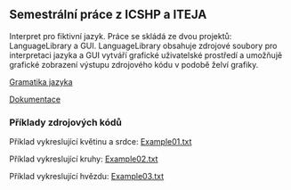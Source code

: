 ## Semestrální práce z ICSHP a ITEJA

Interpret pro fiktivní jazyk. Práce se skládá ze dvou projektů: LanguageLibrary a GUI.
LanguageLibrary obsahuje zdrojové soubory pro interpretaci jazyka a GUI vytváří grafické uživatelské prostředí
a umožňujě grafické zobrazení výstupu zdrojového kódu v podobě želví grafiky.

[Gramatika jazyka](ITEJA_ICSHP_Jačková_Nikola/Grammar/ITEJA_Grammar.txt)

[Dokumentace](ITEJA_ICSHP_Jačková_Nikola/Documentation/ITEJA_ICSHP_JačkováNikola.docx)

### Příklady zdrojových kódů
Příklad vykreslující květinu a srdce:
[Example01.txt](ITEJA_ICSHP_Jačková_Nikola/Grammar/Example01.txt)

Příklad vykreslující kruhy:
[Example02.txt](ITEJA_ICSHP_Jačková_Nikola/Grammar/Example02.txt)

Příklad vykreslující hvězdu:
[Example03.txt](ITEJA_ICSHP_Jačková_Nikola/Grammar/Example03.txt)
